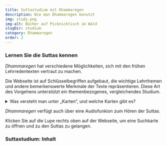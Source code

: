 ```yaml
---
title: Suttastudium mit Dhammaregen
description: Wie man Dhammaregen benutzt
img: study.png
img-alt: Bücher auf Picknicktisch im Wald
slugDir: studium
category: Dhammaregen
order: 2
---
```

### Lernen Sie die Suttas kennen
*Dhammaregen* hat verschiedene Möglichkeiten, sich mit den frühen Lehrredentexten vertraut zu machen.

Die Webseite ist auf Schlüsselbegriffen aufgebaut, die wichtige Lehrthemen und andere bemerkenswerte Merkmale der Texte repräsentieren. Diese Art des Vorgehens unterstützt ein themenbezogenes, vergleichendes Studium.

<style>
summary:hover {
  cursor: pointer;
  color: rgb(var(--v-theme-link));
}
</style>
<details>
<summary>Was versteht man unter „Karten“, und welche Karten gibt es?</summary>

Die Inhalte von *Dhammaregen* werden auf **Karten** dargestellt.

* <b>Wikikarten</b> zeigen die verschiedenen Wiki-Inhalte
* <b>Suchkarten</b> zeigen Suchergebnisse an
* <b>Suttakarten</b> zeigen einzelne Suttas 
* <b>Suttalistenkarten</b> zeigen Wiedergabelisten mit mehreren Suttas
* <b>Wörterbuchkarten</b> zeigen Details zu Stichwörtern aus dem *Digital Pali Dictionary* (DPD)
* <b>Graphenkarten</b> zeigen über Schlüsselbegriffe verbundene Netzwerke um ein bestimmtes Sutta herum
</details>

*Dhammaregen* verfügt auch über eine Audiofunkion zum Hören der Suttas.

Klicken Sie auf die Lupe rechts oben auf der Webseite, um eine Suchkarte zu öffnen und zu den Suttas zu gelangen.

### Suttastudium: Inhalt

